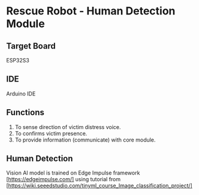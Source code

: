 # Rescue Robot - Human Detection Module

## Target Board
ESP32S3

## IDE
Arduino IDE

## Functions
1. To sense direction of victim distress voice.
2. To confirms victim presence.
3. To provide information (communicate) with core module.

## Human Detection
Vision AI model is trained on Edge Impulse framework [https://edgeimpulse.com/] using tutorial from [https://wiki.seeedstudio.com/tinyml_course_Image_classification_project/]
